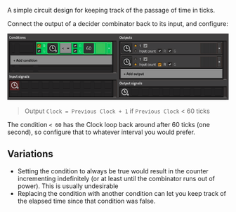 A simple circuit design for keeping track of the passage of time in ticks.

Connect the output of a decider combinator back to its input, and configure:

![Screenshot_20251009_164824](../attachments/Screenshot_20251009_164824.png)
> Output `Clock = Previous Clock + 1` if `Previous Clock` < 60 ticks

The condition `< 60` has the Clock loop back around after 60 ticks (one second), so configure that to whatever interval you would prefer.

## Variations
- Setting the condition to always be true would result in the counter incrementing indefinitely (or at least until the combinator runs out of power). This is usually undesirable
- Replacing the condition with another condition can let you keep track of the elapsed time since that condition was false.
